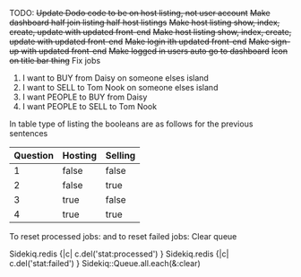 TODO:
~~Update Dodo code to be on host listing, not user account~~
~~Make dashboard half join listing half host listings~~
~~Make host listing show, index, create, update with updated front-end~~
~~Make host listing show, index, create, update with updated front-end~~
~~Make login ith updated front-end~~
~~Make sign-up with updated front-end~~
~~Make logged in users auto go to dashboard~~
~~Icon on title bar thing~~
Fix jobs

1) I want to BUY from Daisy on someone elses island
2) I want to SELL to Tom Nook on someone elses island
3) I want PEOPLE to BUY from Daisy
4) I want PEOPLE to SELL to Tom Nook

In table type of listing the booleans are as follows for the previous sentences

| Question | Hosting | Selling |
|----------|---------|---------|
| 1        | false   | false   |
| 2        | false   | true    |
| 3        | true    | false   |
| 4        | true    | true    |


To reset processed jobs:
and to reset failed jobs:
Clear queue

Sidekiq.redis {|c| c.del('stat:processed') }
Sidekiq.redis {|c| c.del('stat:failed') }
Sidekiq::Queue.all.each(&:clear)
